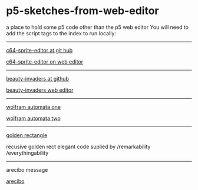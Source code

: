 # p5-sketches-from-web-editor
a place to hold some p5 code other than the p5 web editor
You will need to add the script tags to the index to run locally:

------

 [c64-sprite-editor at git hub](https://greggelong.github.io/p5-sketches-from-web-editor/c64-sprite-editor/)
  
 [c64-sprite-editor on web editor](https://editor.p5js.org/greggelong/present/g0xGKhj60)
 
------ 

[beauty-invaders at github](https://greggelong.github.io/p5-sketches-from-web-editor/beauty-invaders/)
 
[beauty-invaders web editor](https://editor.p5js.org/greggelong/present/SuTjMrwrh)

-----

[wolfram automata one](https://greggelong.github.io/p5-sketches-from-web-editor/wolf-automata/one/)

[wolfram automata two](https://greggelong.github.io/p5-sketches-from-web-editor/wolf-automata/two/)

------

[golden rectangle](https://greggelong.github.io/p5-sketches-from-web-editor/everythingability-recursive-golden-rect/)

recusive golden rect elegant code suplied by /remarkability /everythingability

----

arecibo message 

[arecibo](https://greggelong.github.io/p5-sketches-from-web-editor/arecibo)

